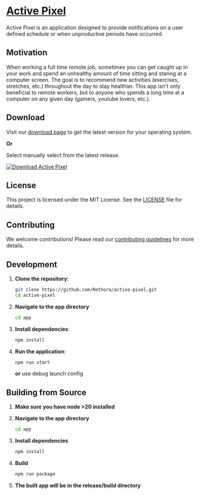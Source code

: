 # [Active Pixel](https://rethora.github.io/active-pixel-2/)

Active Pixel is an application designed to provide notifications on a user defined schedule or when unproductive periods have occurred.

## Motivation

When working a full time remote job, sometimes you can get caught up in your work and spend an unhealthy amount of time sitting and staring at a computer screen.
The goal is to recommend new activities (exercises, stretches, etc.) throughout the day to stay healthier.
This app isn't only beneficial to remote workers, but to anyone who spends a long time at a computer on any given day (gamers, youtube lovers, etc.).

## Download

Visit our [download page](https://rethora.github.io/active-pixel-2/download) to get the latest version for your operating system.

**Or**

Select manually select from the latest release.

[![Download Active Pixel](https://img.shields.io/github/v/release/Rethora/active-pixel-2?label=Download%20Latest%20Release&style=for-the-badge)](https://github.com/Rethora/active-pixel-2/releases/latest)

## License

This project is licensed under the MIT License. See the [LICENSE](LICENSE) file for details.

## Contributing

We welcome contributions! Please read our [contributing guidelines](CONTRIBUTING.md) for more details.

## Development

1. **Clone the repository**:

   ```sh
   git clone https://github.com/Rethora/active-pixel.git
   cd active-pixel
   ```

2. **Navigate to the app directory**

   ```sh
   cd app
   ```

3. **Install dependencies**:

   ```sh
   npm install
   ```

4. **Run the application**:
   ```sh
   npm run start
   ```
   **or** use debug launch config

## Building from Source

1. **Make sure you have node >20 installed**

2. **Navigate to the app directory**

   ```sh
   cd app
   ```

3. **Install dependencies**

   ```sh
   npm install
   ```

4. **Build**

   ```sh
   npm run package
   ```

5. **The built app will be in the release/build directory**
